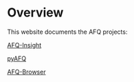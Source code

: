 # Overview

This website documents the AFQ projects:

[AFQ-Insight](https://github.com/richford/AFQ-Insight)

[pyAFQ](https://yeatmanlab.github.io/pyAFQ/)

[AFQ-Browser](https://yeatmanlab.github.io/AFQ-Browser/)


